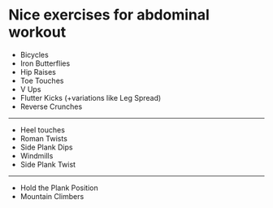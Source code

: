 # Nice exercises for abdominal workout

- Bicycles
- Iron Butterflies
- Hip Raises
- Toe Touches
- V Ups
- Flutter Kicks (+variations like Leg Spread)
- Reverse Crunches
---
- Heel touches
- Roman Twists
- Side Plank Dips
- Windmills
- Side Plank Twist
---
- Hold the Plank Position
- Mountain Climbers
